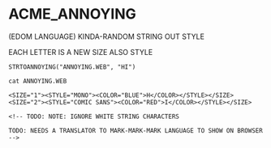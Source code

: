 # ACME_ANNOYING
(EDOM LANGUAGE) KINDA-RANDOM STRING OUT STYLE

EACH LETTER IS A NEW SIZE ALSO STYLE

`STRTOANNOYING("ANNOYING.WEB", "HI")`

`cat ANNOYING.WEB`

`<SIZE="1"><STYLE="MONO"><COLOR="BLUE">H</COLOR></STYLE></SIZE><SIZE="2"><STYLE="COMIC SANS"><COLOR="RED">I</COLOR></STYLE></SIZE>`

`<!-- TODO: NOTE: IGNORE WHITE STRING CHARACTERS`

`TODO: NEEDS A TRANSLATOR TO MARK-MARK-MARK LANGUAGE TO SHOW ON BROWSER -->`
